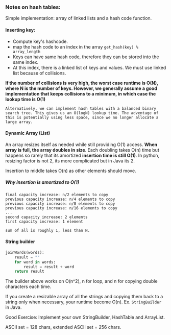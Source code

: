 ### Notes on hash tables:

Simple implementation: array of linked lists and a hash code function.

#### Inserting key:
* Compute key's hashcode.
* map the hash code to an index in the array `get_hash(key) % array_length`
* Keys can have same hash code, therefore they can be stored into the same index.
* At this index, there is a linked list of keys and values. We must use linked list because of collisions.

__If the number of collisions is very high, the worst case runtime is O(N), where N is the number of keys. However, we generally assume a good implementation that keeps collisions to a minimum, in which case the lookup time is O(1)__

```
Alternatively, we can implement hash tables with a balanced binary search tree. This gives us an O(logN) lookup time. The adventage of this is potentially using less space, since we no longer allocate a large array.
```

#### Dynamic Array (List)
An array resizes itself as needed while still providing O(1) access. __When array is full, the array doubles in size__. Each doubling takes O(n) time but happens so rarely that its amortized __insertion time is still O(1)__. In python, resizing factor is not 2, its more complicated but in Java its 2.

Insertion to middle takes O(n) as other elements should move.

##### Why insertion is amortized to O(1)
```
final capacity increase: n/2 elements to copy
previous capacity increase: n/4 elements to copy
previous capacity increase: n/8 elements to copy
previous capacity increase: n/16 elements to copy
...
second capacity increase: 2 elements
first capacity increase: 1 element

sum of all is roughly 1, less than N.
```

#### String builder

```python
joinWords(words):
    result = ""
    for word in words:
        result = result + word
    return result
```

The builder above works on O(n^2), n for loop, and n for copying double characters each time.

If you create a resizable array of all the strings and copying them back to a string only when necessary, your runtime become O(n). Ex. `StringBuilder` in Java.

Good Exercise: Implement your own StringBuilder, HashTable and ArrayList.

ASCII set = 128 chars, extended ASCII set = 256 chars.